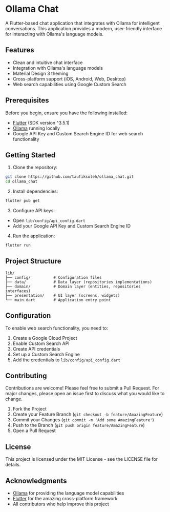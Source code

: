 # Ollama Chat

A Flutter-based chat application that integrates with Ollama for intelligent conversations. This application provides a modern, user-friendly interface for interacting with Ollama's language models.

## Features

- Clean and intuitive chat interface
- Integration with Ollama's language models
- Material Design 3 theming
- Cross-platform support (iOS, Android, Web, Desktop)
- Web search capabilities using Google Custom Search

## Prerequisites

Before you begin, ensure you have the following installed:
- [Flutter](https://flutter.dev/docs/get-started/install) (SDK version ^3.5.1)
- [Ollama](https://ollama.ai) running locally
- Google API Key and Custom Search Engine ID for web search functionality

## Getting Started

1. Clone the repository:
```bash
git clone https://github.com/taufiksoleh/ollama_chat.git
cd ollama_chat
```

2. Install dependencies:
```bash
flutter pub get
```

3. Configure API keys:
- Open `lib/config/api_config.dart`
- Add your Google API Key and Custom Search Engine ID

4. Run the application:
```bash
flutter run
```

## Project Structure

```
lib/
├── config/          # Configuration files
├── data/            # Data layer (repositories implementations)
├── domain/          # Domain layer (entities, repositories interfaces)
├── presentation/    # UI layer (screens, widgets)
└── main.dart        # Application entry point
```

## Configuration

To enable web search functionality, you need to:
1. Create a Google Cloud Project
2. Enable Custom Search API
3. Create API credentials
4. Set up a Custom Search Engine
5. Add the credentials to `lib/config/api_config.dart`

## Contributing

Contributions are welcome! Please feel free to submit a Pull Request. For major changes, please open an issue first to discuss what you would like to change.

1. Fork the Project
2. Create your Feature Branch (`git checkout -b feature/AmazingFeature`)
3. Commit your Changes (`git commit -m 'Add some AmazingFeature'`)
4. Push to the Branch (`git push origin feature/AmazingFeature`)
5. Open a Pull Request

## License

This project is licensed under the MIT License - see the LICENSE file for details.

## Acknowledgments

- [Ollama](https://ollama.ai) for providing the language model capabilities
- [Flutter](https://flutter.dev) for the amazing cross-platform framework
- All contributors who help improve this project
